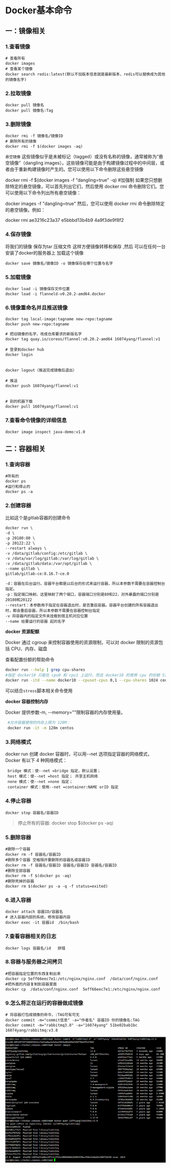 # Docker基本命令

## 一：镜像相关

### 1.查看镜像

```
# 查看所有
docker images
# 查看某个镜像
docker search redis:latest(默认不加版本信息就是最新版本，redis可以替换成为其他的镜像名字)

```

### 2.拉取镜像

```
docker pull 镜像名
docker pull 镜像名:Tag
```

### 3.删除镜像

```
docker rmi -f 镜像名/镜像ID
# 删除所有的镜像
docker rmi -f $(docker images -aq)
```

`悬空镜像` 这些镜像似乎是未被标记（tagged）或没有名称的镜像，通常被称为“悬空镜像”（dangling images）。这些镜像可能是由于构建镜像过程中的中间层，或者由于重新构建镜像时产生的。您可以使用以下命令删除这些悬空镜像

docker rmi -f $(docker images -f "dangling=true" -q)   #加强制
如果您只想删除特定的悬空镜像，可以首先列出它们，然后使用 docker rmi 命令删除它们。您可以使用以下命令列出所有悬空镜像：

docker images -f "dangling=true"
然后，您可以使用 docker rmi 命令删除特定的悬空镜像。例如：

docker rmi ae3216c23a37 e5bbbd13b4b9 4a9f3de9f8f2


### 4.保存镜像

将我们的镜像 保存为tar 压缩文件 这样方便镜像转移和保存 ,然后 可以在任何一台安装了docker的服务器上 加载这个镜像 

```
docker save 镜像名/镜像ID -o 镜像保存在哪个位置与名字
```

### 5.加载镜像

```
docker load -i 镜像保存文件位置
docker load -i flanneld-v0.20.2-amd64.docker
```

### 6.镜像重命名并且推送镜像

```
docker tag local-image:tagname new-repo:tagname
docker push new-repo:tagname
```

```
# 把旧镜像的名字，改成仓库要求的新版名字
docker tag quay.io/coreos/flannel:v0.20.2-amd64 16074yang/flannel:v1

# 登录到docker hub
docker login       


docker logout（推送完成镜像后退出）

# 推送
docker push 16074yang/flannel:v1


# 别的机器下载
docker pull 16074yang/flannel:v1
```

### 7.查看命令镜像的详细信息

```
docker image inspect java-demo:v1.0
```



## 二：容器相关

### 1.查询容器

```
#所有的
docker ps
#运行和停止的
docker ps -a
```

### 2.创建容器

比如这个是gitlab容器的创建命令

```
docker run \
-d \
-p 20180:80 \
-p 20122:22 \
--restart always \
-v /data/gitlab/config:/etc/gitlab \
-v /data/var/log/gitlab:/var/log/gitlab \
-v /data/gitlab/data:/var/opt/gitlab \
--name gitlab \
gitlab/gitlab-ce:8.16.7-ce.0

```

```
-d：容器在后台运行。容器平台都是以后台的形式来运行容器，所以本参数不需要在容器控制台指定。
-p：指定端口映射。这里映射了两个端口，容器端口分别是80和22，对外暴露的端口分别是20180和20122
--restart：本参数用于指定在容器退出时，是否重启容器。容器平台创建的所有容器退出时，都会重启容器，所以本参数不需要在容器控制台指定
-v 将容器内的指定文件夹挂载到宿主机对应位置
--name 给要运行的容器 起的名字
```

**docker 资源配额** 

Docker 通过 cgroup 来控制容器使用的资源限制，可以对 docker 限制的资源包括 CPU、内存、磁盘

查看配置份额的帮助命令

```sh
docker run --help | grep cpu-shares
#指定 docker10 只能在 cpu0 和 cpu1 上运行，而且 docker10 的使用 cpu 的份额 512
docker run -itd --name docker10 --cpuset-cpus 0,1 --cpu-shares 1024 centos /bin/bash
```

可以结合`stress`脚本相关命令使用

**docker 容器控制内存**

Docker 提供参数-m, --memory=""限制容器的内存使用量。

```sh
 #允许容器使用的内存上限为 128M：
 docker run -it -m 128m centos
```

### 3.网络模式

docker run 创建 docker 容器时，可以用--net 选项指定容器的网络模式，Docker 有以下 4 种网络模式：

```
 bridge 模式：使--net =bridge 指定，默认设置； 
 host 模式：使--net =host 指定； 共享主机网络
 none 模式：使--net =none 指定； 
 container 模式：使用--net =container:NAME orID 指定
```

### 4.停止容器

```
docker stop 容器名/容器ID
```

> 停止所有的容器: docker stop $(docker ps -aq)

### 5.删除容器

````
#删除一个容器
docker rm -f 容器名/容器ID
#删除多个容器 空格隔开要删除的容器名或容器ID
docker rm -f 容器名/容器ID 容器名/容器ID 容器名/容器ID
#删除全部容器
docker rm -f $(docker ps -aq)
#删除死掉的容器
docker rm $(docker ps -a -q -f status=exited)

````

### 6.进入容器

````
docker attach 容器ID/容器名
# 进入容器内部的系统，修改容器内容
docker exec -it 容器id  /bin/bash
````

### 7.查看容器相关的日志

```
docker logs 容器名/id   排错
```

### 8.容器与服务器之间拷贝

```
#把容器指定位置的东西复制出来 
docker cp 5eff66eec7e1:/etc/nginx/nginx.conf  /data/conf/nginx.conf
#把外面的内容复制到容器里面
docker cp  /data/conf/nginx.conf  5eff66eec7e1:/etc/nginx/nginx.conf
```

### 9.怎么将正在运行的容器做成镜像

```
# 将容器打包成镜像的命令，:TAG可有可无
docker commit -m="commit信息" -a="作者名" 容器ID 你的镜像名:TAG
docker commit -m="rabbitmq3.8" -a="16074yang" 51be02bab1bc 16074yang/rabbitmq:v3.8
```

![](../../../pic/docker_rabbitmq_images.png)
